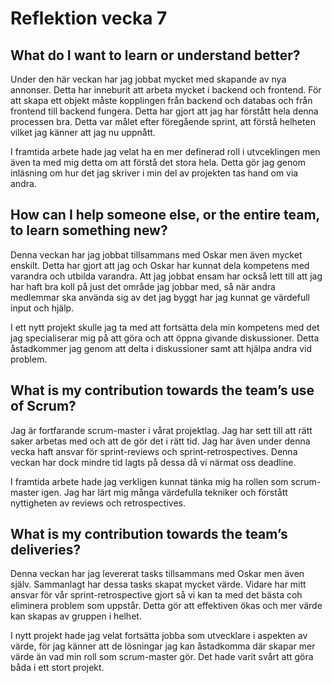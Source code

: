 # Reflektion vecka 7

## What do I want to learn or understand better?
Under den här veckan har jag jobbat mycket med skapande av nya annonser. Detta har inneburit att arbeta mycket i backend och frontend. För att skapa ett objekt måste kopplingen från backend och databas och från frontend till backend fungera. Detta har gjort att jag har förstått hela denna processen bra. Detta var målet efter föregående sprint, att förstå helheten vilket jag känner att jag nu uppnått. 

I framtida arbete hade jag velat ha en mer definerad roll i utvceklingen men även ta med mig detta om att förstå det stora hela. Detta gör jag genom inläsning om hur det jag skriver i min del av projekten tas hand om via andra.

## How can I help someone else, or the entire team, to learn something new?
Denna veckan har jag jobbat tillsammans med Oskar men även mycket enskilt. Detta har gjort att jag och Oskar har kunnat dela kompetens med varandra och utbilda varandra. Att jag jobbat ensam har också lett till att jag har haft bra koll på just det område jag jobbar med, så när andra medlemmar ska använda sig av det jag byggt har jag kunnat ge värdefull input och hjälp. 

I ett nytt projekt skulle jag ta med att fortsätta dela min kompetens med det jag specialiserar mig på att göra och att öppna givande diskussioner. Detta åstadkommer jag genom att delta i diskussioner samt att hjälpa andra vid problem. 

## What is my contribution towards the team’s use of Scrum?
Jag är fortfarande scrum-master i vårat projektlag. Jag har sett till att rätt saker arbetas med och att de gör det i rätt tid. Jag har även under denna vecka haft ansvar för sprint-reviews och sprint-retrospectives. Denna veckan har dock mindre tid lagts på dessa då vi närmat oss deadline. 

I framtida arbete hade jag verkligen kunnat tänka mig ha rollen som scrum-master igen. Jag har lärt mig många värdefulla tekniker och förstått nyttigheten av reviews och retrospectives. 

## What is my contribution towards the team’s deliveries?
Denna veckan har jag levererat tasks tillsammans med Oskar men även själv. Sammanlagt har dessa tasks skapat mycket värde. Vidare har mitt ansvar för vår sprint-retrospective gjort så vi kan ta med det bästa coh eliminera problem som uppstår. Detta gör att effektiven ökas och mer värde kan skapas av gruppen i helhet.

I nytt projekt hade jag velat fortsätta jobba som utvecklare i aspekten av värde, för jag känner att de lösningar jag kan åstadkomma där skapar mer värde än vad min roll som scrum-master gör. Det hade varit svårt att göra båda i ett stort projekt. 